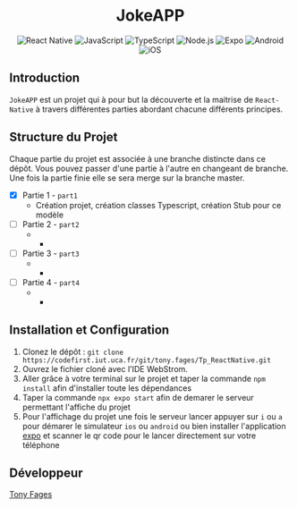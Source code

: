 <h1 align="center">JokeAPP</h1>

<p align="center">
  <img src="https://img.shields.io/badge/React_Native-20232A.svg?style=for-the-badge&logo=react&logoColor=61DAFB" alt="React Native"/>
  <img src="https://img.shields.io/badge/JavaScript-F7DF1E.svg?style=for-the-badge&logo=javascript&logoColor=black" alt="JavaScript"/>
  <img src="https://img.shields.io/badge/TypeScript-3178C6.svg?style=for-the-badge&logo=typescript&logoColor=white" alt="TypeScript"/>
  <img src="https://img.shields.io/badge/Node.js-339933.svg?style=for-the-badge&logo=node.js&logoColor=white" alt="Node.js"/>
  <img src="https://img.shields.io/badge/Expo-000020.svg?style=for-the-badge&logo=expo&logoColor=white" alt="Expo"/>
  <img src="https://img.shields.io/badge/Android-3DDC84.svg?style=for-the-badge&logo=android&logoColor=white" alt="Android"/>
  <img src="https://img.shields.io/badge/iOS-000000.svg?style=for-the-badge&logo=ios&logoColor=white" alt="iOS"/>

</p>

## Introduction
`JokeAPP` est un projet qui à pour but la découverte et la maitrise de `React-Native` à travers différentes parties abordant chacune différents principes.


## Structure du Projet
Chaque partie du projet est associée à une branche distincte dans ce dépôt. Vous pouvez passer d'une partie à l'autre en changeant de branche. Une fois la partie finie elle se sera merge sur la branche master.

- [x] Partie 1 - `part1`
  - Création projet, création classes Typescript, création  Stub pour ce modèle
- [ ] Partie 2 - `part2`
  - *
- [ ] Partie 3 - `part3`
  - *
- [ ] Partie 4 - `part4`
  - *

## Installation et Configuration
1. Clonez le dépôt : `git clone https://codefirst.iut.uca.fr/git/tony.fages/Tp_ReactNative.git`
2. Ouvrez le fichier cloné avec l'IDE WebStrom.
3. Aller grâce à votre terminal sur le projet et taper la commande `npm install` afin d'installer toute les dépendances
4. Taper la commande `npx expo start` afin de demarer le serveur permettant l'affiche du projet 
5. Pour l'affichage du projet une fois le serveur lancer appuyer sur `i` ou `a` pour démarer le simulateur `ios` ou `android` ou bien installer l'application <a href="https://expo.dev">expo</a> et scanner le qr code pour le lancer directement sur votre téléphone

 ## Développeur 

 <a href="https://codefirst.iut.uca.fr/git/tony.fages/Tp_ReactNative.git" style="margin-right: 20px">Tony Fages</a>
